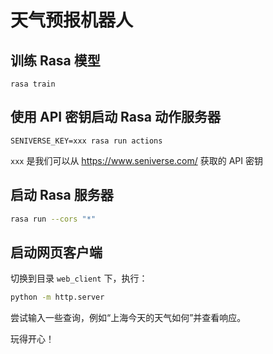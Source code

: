 # 天气预报机器人

## 训练 Rasa 模型

```shell
rasa train
```

## 使用 API 密钥启动 Rasa 动作服务器

```shell
SENIVERSE_KEY=xxx rasa run actions
```

`xxx` 是我们可以从 https://www.seniverse.com/ 获取的 API 密钥

## 启动 Rasa 服务器

```bash
rasa run --cors "*"
```

## 启动网页客户端

切换到目录 `web_client` 下，执行：

```bash
python -m http.server
```

尝试输入一些查询，例如“上海今天的天气如何”并查看响应。

玩得开心！
